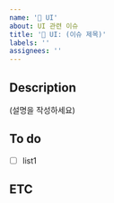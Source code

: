 ```yaml
---
name: '💄 UI'
about: UI 관련 이슈
title: '💄 UI: (이슈 제목)'
labels: ''
assignees: ''
---
```


## Description

(설명을 작성하세요)

## To do

- [ ] list1

## ETC
